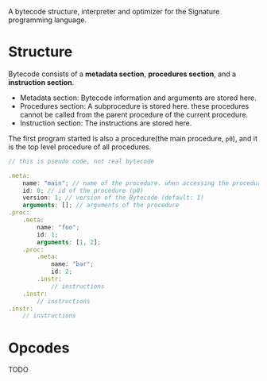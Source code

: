 A bytecode structure, interpreter and optimizer for the Signature programming language.

# Structure

Bytecode consists of a **metadata section**, **procedures section**, and a **instruction section**.

-   Metadata section: Bytecode information and arguments are stored here.
-   Procedures section: A subprocedure is stored here. these procedures cannot be called from the parent procedure of the current procedure.
-   Instruction section: The instructions are stored here.

The first program started is also a procedure(the main procedure, `p0`), and it is the top level procedure of all procedures.

```js
// this is pseudo code, not real bytecode

.meta:
    name: "main"; // name of the procedure. when accessing the procedure, the name is not used, and the id is used instead.
    id: 0; // id of the procedure (p0)
    version: 1; // version of the Bytecode (default: 1)
    arguments: []; // arguments of the procedure
.proc:
    .meta:
        name: "foo";
        id: 1;
        arguments: [1, 2];
    .proc:
        .meta:
            name: "bar";
            id: 2;
        .instr:
            // instructions
    .instr:
        // instructions
.instr:
    // instructions
```

# Opcodes
<!-- 
| Opcode          | Hex    | Parameters    | Description                                                   |
| --------------- | ------ | ------------- | ------------------------------------------------------------- |
| `Noop`          | `0x00` |               | Does nothing.                                                 |
| `Push`          | `0x01` | `...values`   | Push values onto the stack.                                   |
| `Add`           | `0x02` |               | Pop two values, add them.                                     |
| `Sub`           | `0x03` |               | Pop two values, subtract them.                                |
| `Mul`           | `0x04` |               | Pop two values, multiply them.                                |
| `Div`           | `0x05` |               | Pop two values, divide them.                                  |
| `Mod`           | `0x06` |               | Pop two values, modulo them.                                  |
| `Jump`          | `0x07` | `offset`      | Jump to offset (pointer).                                     |
| `JumpIfFalse`   | `0x08` | `offset`      | If top of stack is `0`, jump to offset.                       |
| ~~`Print`~~     | `0x09` | `length? = 1` | Pop items off the stack and print them. (deprecated)          |
| ~~`PrintChar`~~ | `0x0A` | `length? = 1` | Pop items off the stack and print them as chars. (deprecated) |
| `Call`          | `0x0B` | `id`          | Call procedure with id.                                       |
| `Arguments`     | `0x0C` |               | -->

TODO

